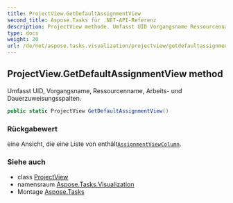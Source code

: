 ```yaml
---
title: ProjectView.GetDefaultAssignmentView
second_title: Aspose.Tasks für .NET-API-Referenz
description: ProjectView methode. Umfasst UID Vorgangsname Ressourcenname Arbeits und Dauerzuweisungsspalten.
type: docs
weight: 20
url: /de/net/aspose.tasks.visualization/projectview/getdefaultassignmentview/
---
```

## ProjectView.GetDefaultAssignmentView method

Umfasst UID, Vorgangsname, Ressourcenname, Arbeits- und Dauerzuweisungsspalten.

```csharp
public static ProjectView GetDefaultAssignmentView()
```

### Rückgabewert

eine Ansicht, die eine Liste von enthält[`AssignmentViewColumn`](../../assignmentviewcolumn/).

### Siehe auch

* class [ProjectView](../)
* namensraum [Aspose.Tasks.Visualization](../../projectview/)
* Montage [Aspose.Tasks](../../../)


